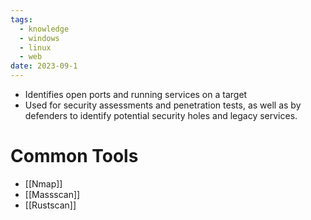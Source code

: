 ```yaml
---
tags:
  - knowledge
  - windows
  - linux
  - web
date: 2023-09-1
---
```


- Identifies open ports and running services on a target
- Used for security assessments and penetration tests, as well as by defenders to identify potential security holes and legacy services.
# Common Tools

- [[Nmap]]
- [[Massscan]]
- [[Rustscan]]